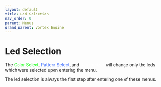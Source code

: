 ```yaml
---
layout: default
title: Led Selection
nav_order: 0
parent: Menus
grand_parent: Vortex Engine
---
```


# Led Selection

The <span style="color: #00ff00;">Color Select</span>, <span style="color: #3366ff;">Pattern Select</span>, and <span style="color: #ffffff;">Randomizer</span> will change only the leds which were selected upon entering the menu.

The led selection is always the first step after entering one of these menus.

<script src="{{ '/assets/js/VortexLib.js' | relative_url }}"></script>
<script src="{{ '/assets/js/Lightshow.js' | relative_url }}" type="module"></script>
<script src="{{ '/assets/js/initLightshow.js' | relative_url }}" type="module"></script>


<div id="lightshow-container" style="width: 100%; height: 400px;">
  <canvas id="vortex-canvas"></canvas>
</div>